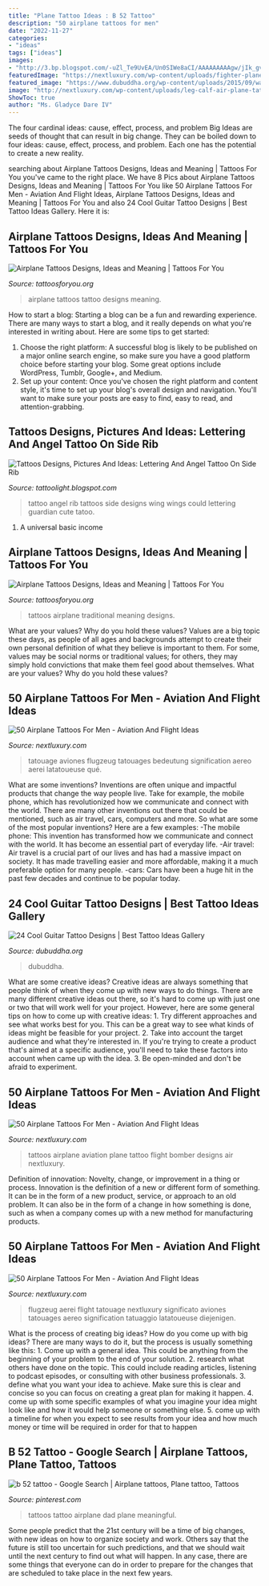 ```yaml
---
title: "Plane Tattoo Ideas : B 52 Tattoo"
description: "50 airplane tattoos for men"
date: "2022-11-27"
categories:
- "ideas"
tags: ["ideas"]
images:
- "http://3.bp.blogspot.com/-uZl_Te9UvEA/Un0SIWe8aCI/AAAAAAAAAgw/jIk_gvC486w/s1600/Lettering+And+Angel+Tattoo+On+Side+Rib.jpg"
featuredImage: "https://nextluxury.com/wp-content/uploads/fighter-plane-tattoos-for-men.jpg"
featured_image: "https://www.dubuddha.org/wp-content/uploads/2015/09/watercolor-tattoo-by-valerydrewtattoo-728x728.jpg"
image: "http://nextluxury.com/wp-content/uploads/leg-calf-air-plane-tattoos-for-men.jpg"
ShowToc: true
author: "Ms. Gladyce Dare IV"
---
```



The four cardinal ideas: cause, effect, process, and problem
Big Ideas are seeds of thought that can result in big change. They can be boiled down to four ideas: cause, effect, process, and problem. Each one has the potential to create a new reality.

	

		
searching about Airplane Tattoos Designs, Ideas and Meaning | Tattoos For You you've came to the right place. We have 8 Pics about Airplane Tattoos Designs, Ideas and Meaning | Tattoos For You like 50 Airplane Tattoos For Men - Aviation And Flight Ideas, Airplane Tattoos Designs, Ideas and Meaning | Tattoos For You and also 24 Cool Guitar Tattoo Designs | Best Tattoo Ideas Gallery. Here it is:
		
    
## Airplane Tattoos Designs, Ideas And Meaning | Tattoos For You

<img loading=lazy src="https://www.tattoosforyou.org/wp-content/uploads/2016/03/Airplane-Tattoos-for-Girls.jpg" onerror="this.onerror=null;this.src='https://tse3.mm.bing.net/th?id=OIP.-PlsXFpJwGiBIcoqmEoZWgHaJ4&amp;pid=15.1';" alt="Airplane Tattoos Designs, Ideas and Meaning | Tattoos For You">

_Source: tattoosforyou.org_

>airplane tattoos tattoo designs meaning. 

	

How to start a blog:
Starting a blog can be a fun and rewarding experience. There are many ways to start a blog, and it really depends on what you're interested in writing about. Here are some tips to get started: 
1. Choose the right platform: A successful blog is likely to be published on a major online search engine, so make sure you have a good platform choice before starting your blog. Some great options include WordPress, Tumblr, Google+, and Medium. 
2. Set up your content: Once you've chosen the right platform and content style, it's time to set up your blog's overall design and navigation. You'll want to make sure your posts are easy to find, easy to read, and attention-grabbing. 

    
## Tattoos Designs, Pictures And Ideas: Lettering And Angel Tattoo On Side Rib

<img loading=lazy src="http://3.bp.blogspot.com/-uZl_Te9UvEA/Un0SIWe8aCI/AAAAAAAAAgw/jIk_gvC486w/s1600/Lettering+And+Angel+Tattoo+On+Side+Rib.jpg" onerror="this.onerror=null;this.src='https://tse4.mm.bing.net/th?id=OIP.p31MLjRreWxohjpvUZWXmAHaKF&amp;pid=15.1';" alt="Tattoos Designs, Pictures And Ideas: Lettering And Angel Tattoo On Side Rib">

_Source: tattoolight.blogspot.com_

>tattoo angel rib tattoos side designs wing wings could lettering guardian cute tatoo. 

	

1. A universal basic income

    
## Airplane Tattoos Designs, Ideas And Meaning | Tattoos For You

<img loading=lazy src="https://www.tattoosforyou.org/wp-content/uploads/2016/03/Traditional-Airplane-Tattoos.jpg" onerror="this.onerror=null;this.src='https://tse1.mm.bing.net/th?id=OIP.p7JUycp_mDYHIK5EtqxAQgHaIA&amp;pid=15.1';" alt="Airplane Tattoos Designs, Ideas and Meaning | Tattoos For You">

_Source: tattoosforyou.org_

>tattoos airplane traditional meaning designs. 

	

What are your values? Why do you hold these values?
Values are a big topic these days, as people of all ages and backgrounds attempt to create their own personal definition of what they believe is important to them. For some, values may be social norms or traditional values; for others, they may simply hold convictions that make them feel good about themselves. What are your values? Why do you hold these values?

    
## 50 Airplane Tattoos For Men - Aviation And Flight Ideas

<img loading=lazy src="https://nextluxury.com/wp-content/uploads/fighter-airplane-mens-tattoos.jpg" onerror="this.onerror=null;this.src='https://tse1.mm.bing.net/th?id=OIP.eGWKKB_-0vpp1VI9jvg3NQHaHa&amp;pid=15.1';" alt="50 Airplane Tattoos For Men - Aviation And Flight Ideas">

_Source: nextluxury.com_

>tatouage aviones flugzeug tatouages bedeutung signification aereo aerei latatoueuse qué. 

	

What are some inventions?
Inventions are often unique and impactful products that change the way people live. Take for example, the mobile phone, which has revolutionized how we communicate and connect with the world. There are many other inventions out there that could be mentioned, such as air travel, cars, computers and more. So what are some of the most popular inventions? Here are a few examples: 
-The mobile phone: This invention has transformed how we communicate and connect with the world. It has become an essential part of everyday life. 
-Air travel: Air travel is a crucial part of our lives and has had a massive impact on society. It has made travelling easier and more affordable, making it a much preferable option for many people. 
-cars: Cars have been a huge hit in the past few decades and continue to be popular today.

    
## 24 Cool Guitar Tattoo Designs | Best Tattoo Ideas Gallery

<img loading=lazy src="https://www.dubuddha.org/wp-content/uploads/2015/09/watercolor-tattoo-by-valerydrewtattoo-728x728.jpg" onerror="this.onerror=null;this.src='https://tse3.mm.bing.net/th?id=OIP.rLnM07u01Bkpdh7rRvYaPQHaHa&amp;pid=15.1';" alt="24 Cool Guitar Tattoo Designs | Best Tattoo Ideas Gallery">

_Source: dubuddha.org_

>dubuddha. 

	

What are some creative ideas?
Creative ideas are always something that people think of when they come up with new ways to do things. There are many different creative ideas out there, so it's hard to come up with just one or two that will work well for your project. However, here are some general tips on how to come up with creative ideas: 1. Try different approaches and see what works best for you. This can be a great way to see what kinds of ideas might be feasible for your project. 2. Take into account the target audience and what they're interested in. If you're trying to create a product that's aimed at a specific audience, you'll need to take these factors into account when came up with the idea. 3. Be open-minded and don't be afraid to experiment.

    
## 50 Airplane Tattoos For Men - Aviation And Flight Ideas

<img loading=lazy src="http://nextluxury.com/wp-content/uploads/leg-calf-air-plane-tattoos-for-men.jpg" onerror="this.onerror=null;this.src='https://tse2.mm.bing.net/th?id=OIP.1iGU6rDHpV65-zXaUHESAQHaIW&amp;pid=15.1';" alt="50 Airplane Tattoos For Men - Aviation And Flight Ideas">

_Source: nextluxury.com_

>tattoos airplane aviation plane tattoo flight bomber designs air nextluxury. 

	

Definition of innovation: Novelty, change, or improvement in a thing or process.
Innovation is the definition of a new or different form of something. It can be in the form of a new product, service, or approach to an old problem. It can also be in the form of a change in how something is done, such as when a company comes up with a new method for manufacturing products.

    
## 50 Airplane Tattoos For Men - Aviation And Flight Ideas

<img loading=lazy src="https://nextluxury.com/wp-content/uploads/fighter-plane-tattoos-for-men.jpg" onerror="this.onerror=null;this.src='https://tse1.mm.bing.net/th?id=OIP.LLx_iKr9Q7rY7I9Fn_vthAHaHa&amp;pid=15.1';" alt="50 Airplane Tattoos For Men - Aviation And Flight Ideas">

_Source: nextluxury.com_

>flugzeug aerei flight tatouage nextluxury significato aviones tatouages aereo signification tatuaggio latatoueuse diejenigen. 

	

What is the process of creating big ideas?
How do you come up with big ideas? There are many ways to do it, but the process is usually something like this: 1. Come up with a general idea. This could be anything from the beginning of your problem to the end of your solution. 2. research what others have done on the topic. This could include reading articles, listening to podcast episodes, or consulting with other business professionals. 3. define what you want your idea to achieve. Make sure this is clear and concise so you can focus on creating a great plan for making it happen. 4. come up with some specific examples of what you imagine your idea might look like and how it would help someone or something else. 5. come up with a timeline for when you expect to see results from your idea and how much money or time will be required in order for that to happen 
    
## B 52 Tattoo - Google Search | Airplane Tattoos, Plane Tattoo, Tattoos

<img loading=lazy src="https://i.pinimg.com/736x/0a/90/ef/0a90efa7301195a3c0a70c9ca841fb97--a-plane-my-dad.jpg" onerror="this.onerror=null;this.src='https://tse1.mm.bing.net/th?id=OIP.jNrcDx3faCx9nc6OfT8KsQAAAA&amp;pid=15.1';" alt="b 52 tattoo - Google Search | Airplane tattoos, Plane tattoo, Tattoos">

_Source: pinterest.com_

>tattoos tattoo airplane dad plane meaningful. 

	

Some people predict that the 21st century will be a time of big changes, with new ideas on how to organize society and work. Others say that the future is still too uncertain for such predictions, and that we should wait until the next century to find out what will happen. In any case, there are some things that everyone can do in order to prepare for the changes that are scheduled to take place in the next few years.

